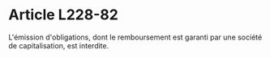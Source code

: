# Article L228-82

L'émission d'obligations, dont le remboursement est garanti par une société de capitalisation, est interdite.
